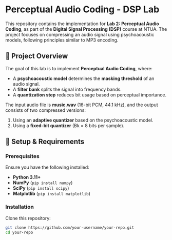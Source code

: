 # Perceptual Audio Coding - DSP Lab

This repository contains the implementation for **Lab 2: Perceptual Audio Coding**, as part of the **Digital Signal Processing (DSP)** course at NTUA. The project focuses on compressing an audio signal using psychoacoustic models, following principles similar to MP3 encoding.

## 📌 Project Overview

The goal of this lab is to implement **Perceptual Audio Coding**, where:
- A **psychoacoustic model** determines the **masking threshold** of an audio signal.
- A **filter bank** splits the signal into frequency bands.
- A **quantization step** reduces bit usage based on perceptual importance.

The input audio file is **music.wav** (16-bit PCM, 44.1 kHz), and the output consists of two compressed versions:
1. Using an **adaptive quantizer** based on the psychoacoustic model.
2. Using a **fixed-bit quantizer** (Bk = 8 bits per sample).

## 🔧 Setup & Requirements

### Prerequisites
Ensure you have the following installed:
- **Python 3.11+**
- **NumPy** (`pip install numpy`)
- **SciPy** (`pip install scipy`)
- **Matplotlib** (`pip install matplotlib`)

### Installation
Clone this repository:
```sh
git clone https://github.com/your-username/your-repo.git
cd your-repo
